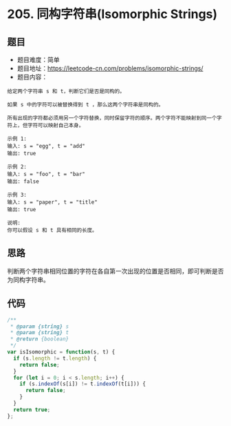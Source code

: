 # 205. 同构字符串(Isomorphic Strings)

## 题目
* 题目难度：简单
* 题目地址：https://leetcode-cn.com/problems/isomorphic-strings/
* 题目内容：
```
给定两个字符串 s 和 t，判断它们是否是同构的。

如果 s 中的字符可以被替换得到 t ，那么这两个字符串是同构的。

所有出现的字符都必须用另一个字符替换，同时保留字符的顺序。两个字符不能映射到同一个字符上，但字符可以映射自己本身。

示例 1:
输入: s = "egg", t = "add"
输出: true

示例 2:
输入: s = "foo", t = "bar"
输出: false

示例 3:
输入: s = "paper", t = "title"
输出: true

说明:
你可以假设 s 和 t 具有相同的长度。
```


## 思路
判断两个字符串相同位置的字符在各自第一次出现的位置是否相同，即可判断是否为同构字符串。


## 代码
```JavaScript
/**
 * @param {string} s
 * @param {string} t
 * @return {boolean}
 */
var isIsomorphic = function(s, t) {
  if (s.length != t.length) {
    return false;
  }
  for (let i = 0; i < s.length; i++) {
    if (s.indexOf(s[i]) != t.indexOf(t[i])) {
      return false;
    }
  }
  return true;
};
```
